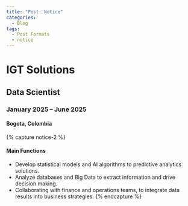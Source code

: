 ```yaml
---
title: "Post: Notice"
categories:
  - Blog
tags:
  - Post Formats
  - notice
---
```


# IGT Solutions 
## Data Scientist 
### January 2025 – June 2025 
#### Bogota, Colombia 

{% capture notice-2 %}
#### Main Functions

* Develop statistical models and AI algorithms to predictive analytics solutions.
* Analyze databases and Big Data to extract information and drive decision making.
* Collaborating with finance and operations teams, to integrate data results into business strategies.
{% endcapture %}



